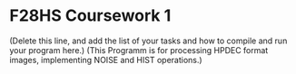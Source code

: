 # F28HS Coursework 1

(Delete this line, and add the list of your tasks and how to compile and run your program here.)
(This Programm is for processing HPDEC format images, implementing NOISE and HIST operations.)